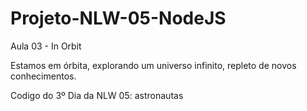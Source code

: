 # Projeto-NLW-05-NodeJS

Aula 03 - In Orbit

Estamos em órbita, explorando um universo infinito, repleto de novos conhecimentos.

Codigo do 3º Dia da NLW 05: astronautas
